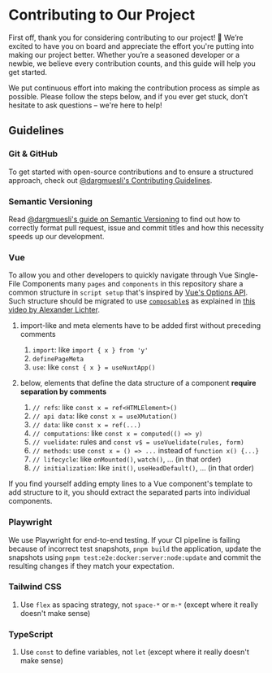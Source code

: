 # Contributing to Our Project

First off, thank you for considering contributing to our project! 🎉 We’re excited to have you on board and appreciate the effort you're putting into making our project better. Whether you’re a seasoned developer or a newbie, we believe every contribution counts, and this guide will help you get started.

We put continuous effort into making the contribution process as simple as possible. Please follow the steps below, and if you ever get stuck, don’t hesitate to ask questions – we're here to help!


## Guidelines

### Git & GitHub

To get started with open-source contributions and to ensure a structured approach, check out [@dargmuesli's Contributing Guidelines](https://gist.github.com/dargmuesli/430b7d902a22df02d88d1969a22a81b5#contribution-workflow).

### Semantic Versioning

Read [@dargmuesli's guide on Semantic Versioning](https://gist.github.com/dargmuesli/430b7d902a22df02d88d1969a22a81b5#file-semantic-versioning-md) to find out how to correctly format pull request, issue and commit titles and how this necessity speeds up our development.

### Vue

To allow you and other developers to quickly navigate through Vue Single-File Components many `pages` and `components` in this repository share a common structure in `script setup` that's inspired by [Vue's Options API](https://vueschool.io/articles/vuejs-tutorials/options-api-vs-composition-api/).
Such structure should be migrated to use [`composable`s](https://nuxt.com/docs/guide/directory-structure/composables) as explained in [this video by Alexander Lichter](https://www.youtube.com/watch?v=iKaDFAxzJyw).

1. import-like and meta elements have to be added first without preceding comments
    1. `import`: like `import { x } from 'y'`
    1. `definePageMeta`
    1. `use`: like `const { x } = useNuxtApp()`

1. below, elements that define the data structure of a component **require separation by comments**
    1. `// refs`: like `const x = ref<HTMLElement>()`
    1. `// api data`: like `const x = useXMutation()`
    1. `// data`: like `const x = ref(...)`
    1. `// computations`: like `const x = computed(() => y)`
    1. `// vuelidate`: rules and `const v$ = useVuelidate(rules, form)`
    1. `// methods`: use `const x = () => ...` instead of `function x() {...}`
    1. `// lifecycle`: like `onMounted()`, `watch()`, ... (in that order)
    1. `// initialization`: like `init()`, `useHeadDefault()`, ... (in that order)

If you find yourself adding empty lines to a Vue component's template to add structure to it, you should extract the separated parts into individual components.

### Playwright

We use Playwright for end-to-end testing.
If your CI pipeline is failing because of incorrect test snapshots, `pnpm build` the application, update the snapshots using `pnpm test:e2e:docker:server:node:update` and commit the resulting changes if they match your expectation.

### Tailwind CSS

1. Use `flex` as spacing strategy, not `space-*` or `m-*` (except where it really doesn't make sense)

### TypeScript

1. Use `const` to define variables, not `let` (except where it really doesn't make sense)
